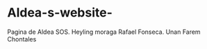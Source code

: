 Aldea-s-website-
================

Pagina de Aldea SOS.
Heyling moraga
Rafael Fonseca.
Unan Farem Chontales

